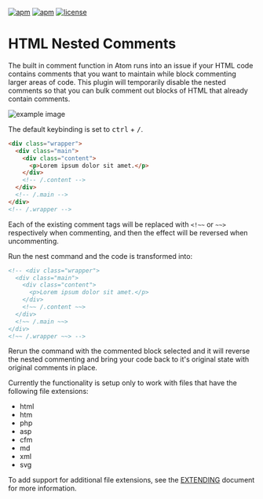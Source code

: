 [![apm](https://img.shields.io/apm/v/html-nested-comments.svg?style=flat-square)](https://atom.io/packages/html-nested-comments)
[![apm](https://img.shields.io/apm/dm/html-nested-comments.svg?style=flat-square)](https://atom.io/packages/html-nested-comments)
[![license](https://img.shields.io/github/license/philsinatra/html-nested-comments.svg?style=flat-square)](https://github.com/philsinatra/html-nested-comments/blob/master/LICENSE.md)

# HTML Nested Comments

The built in comment function in Atom runs into an issue if your HTML code contains comments that you want to maintain while block commenting larger areas of code. This plugin will temporarily disable the nested comments so that you can bulk comment out blocks of HTML that already contain comments.

![example image](http://cdn.philsinatra.com/libraries/atom/html-nested-comments/atom-nested-comments.gif)

The default keybinding is set to <kbd>ctrl</kbd> + <kbd>/</kbd>.

```html
<div class="wrapper">
  <div class="main">
    <div class="content">
      <p>Lorem ipsum dolor sit amet.</p>
    </div>
    <!-- /.content -->
  </div>
  <!-- /.main -->
</div>
<!-- /.wrapper -->
```

Each of the existing comment tags will be replaced with `<!~~` or `~~>` respectively when commenting, and then the effect will be reversed when uncommenting.

Run the nest command and the code is transformed into:

```html
<!-- <div class="wrapper">
  <div class="main">
    <div class="content">
      <p>Lorem ipsum dolor sit amet.</p>
    </div>
    <!~~ /.content ~~>
  </div>
  <!~~ /.main ~~>
</div>
<!~~ /.wrapper ~~> -->
```

Rerun the command with the commented block selected and it will reverse the nested commenting and bring your code back to it's original state with original comments in place.

Currently the functionality is setup only to work with files that have the following file extensions:

- html
- htm
- php
- asp
- cfm
- md
- xml
- svg

To add support for additional file extensions, see the [EXTENDING](doc/EXTENDING.md) document for more information.
